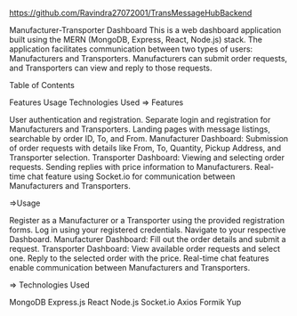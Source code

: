 https://github.com/Ravindra27072001/TransMessageHubBackend

Manufacturer-Transporter Dashboard This is a web dashboard application built using the MERN (MongoDB, Express, React, Node.js) stack. The application facilitates communication between two types of users: Manufacturers and Transporters. Manufacturers can submit order requests, and Transporters can view and reply to those requests.

Table of Contents

Features Usage Technologies Used => Features

User authentication and registration. Separate login and registration for Manufacturers and Transporters. Landing pages with message listings, searchable by order ID, To, and From. Manufacturer Dashboard: Submission of order requests with details like From, To, Quantity, Pickup Address, and Transporter selection. Transporter Dashboard: Viewing and selecting order requests. Sending replies with price information to Manufacturers. Real-time chat feature using Socket.io for communication between Manufacturers and Transporters.

=>Usage

Register as a Manufacturer or a Transporter using the provided registration forms. Log in using your registered credentials. Navigate to your respective Dashboard. Manufacturer Dashboard: Fill out the order details and submit a request. Transporter Dashboard: View available order requests and select one. Reply to the selected order with the price. Real-time chat features enable communication between Manufacturers and Transporters.

=> Technologies Used

MongoDB Express.js React Node.js Socket.io Axios Formik Yup

